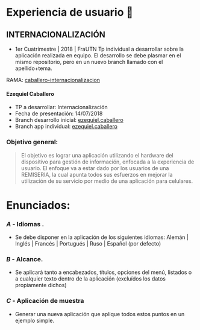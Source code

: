 # Experiencia de usuario   :taxi:

## INTERNACIONALIZACIÓN
- 1er Cuatrimestre | 2018 | FraUTN
Tp individual a desarrollar sobre la aplicación realizada en equipo.
El desarrollo se debe plasmar en el mismo repositorio, pero en un nuevo branch llamado con el apellido+tema.

RAMA: [caballero-internacionalizacion](https://github.com/lucasbonanni/TP_PPS_2018/tree/caballero-internacionalizacion)

#### Ezequiel Caballero
* TP a desarrollar: Internacionalización
* Fecha de presentación: 14/07/2018
* Branch desarrollo inicial: [ezequiel.caballero](https://github.com/lucasbonanni/TP_PPS_2018/tree/ezequiel.caballero)
* Branch app individual: [ezequiel.caballero](https://github.com/EzequielCaballero/FINAL_PPS_2018_Prototype)

### Objetivo general:
> El objetivo es lograr una aplicación utilizando el hardware del dispositivo para gestión de información,
enfocada a la experiencia de usuario.
El enfoque va a estar dado por los usuarios de una REMISERIA, la cual apunta todos sus esfuerzos en
mejorar la utilización de su servicio por medio de una aplicación para celulares.

# Enunciados:
### *A* - Idiomas .
  - Se debe disponer en la aplicación de los siguientes idiomas:
    Alemán | Inglés | Francés | Portugués | Ruso | Español (por defecto)
### *B* - Alcance.
  - Se aplicará tanto a encabezados, títulos, opciones del menú, listados o a cualquier texto dentro de la aplicación (excluídos los datos propiamente dichos)
### *C* - Aplicación de muestra
  - Generar una nueva aplicación que aplique todos estos puntos en un ejemplo simple.
